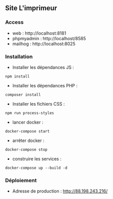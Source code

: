 Site L'imprimeur
----

### Access

- web : http://localhost:8181
- phpmyadmin : http://localhost/8585
- mailhog : http://localhost:8025

### Installation

- Installer les dépendances JS :
```
npm install
```

- Installer les dépendances PHP :
```
composer install
```

- Installer les fichiers CSS :
```
npm run process-styles
```

- lancer docker :
```
docker-compose start
```

- arrêter docker :
```
docker-compose stop
```

- construire les services : 
```
docker-compose up --build -d
```

### Déploiement 

- Adresse de production : http://88.198.243.216/
